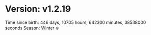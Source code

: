 # Version: v1.2.19
Time since birth: 446 days, 10705 hours, 642300 minutes, 38538000 seconds
Season: Winter ❄️
